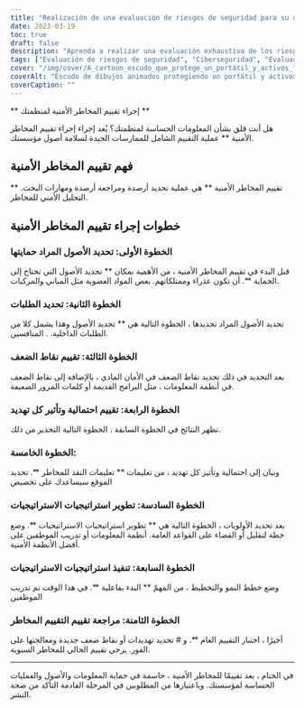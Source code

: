 ```yaml
---
title: "Realización de una evaluación de riesgos de seguridad para su organización"
date: 2023-03-19
toc: true
draft: false
description: "Aprenda a realizar una evaluación exhaustiva de los riesgos de seguridad para proteger la información y los activos sensibles de su organización."
tags: ["Evaluación de riesgos de seguridad", "Ciberseguridad", "Evaluación de vulnerabilidades", "Identificación de amenazas", "Gestión de riesgos", "Estrategias de mitigación", "Seguridad física", "Seguridad de la información", "Protección de activos", "Protección de datos", "Priorización de riesgos", "Protocolos de seguridad", "Sistemas informáticos", "Formación de empleados", "Revisión de la evaluación de riesgos", "Amenazas internas", "Amenazas externas", "Amenazas a la seguridad", "Prevención de filtraciones de datos", "Análisis de riesgos"].
cover: "/img/cover/A_cartoon_escudo_que_protege_un_portátil_y_activos_físicos.png"
coverAlt: "Escudo de dibujos animados protegiendo un portátil y activos físicos con una lupa identificando riesgos".
coverCaption: ""
---
```


** إجراء تقييم المخاطر الأمنية لمنظمتك **
 
 هل أنت قلق بشأن المعلومات الحساسة لمنظمتك؟ يُعد إجراء إجراء تقييم المخاطر الأمنية ** عملية التقييم الشامل للممارسات الجيدة لسلامة أصول مؤسستك.
 
 ## فهم تقييم المخاطر الأمنية
 
 ** تقييم المخاطر الأمنية ** هي عملية تحديد أرصدة ومراجعة أرصدة ومهارات البحث. التحليل الأمني للمخاطر.
 
 ## خطوات إجراء تقييم المخاطر الأمنية
 
 ### الخطوة الأولى: تحديد الأصول المراد حمايتها
 
 قبل البدء في تقييم المخاطر الأمنية ، من الأهمية بمكان ** تحديد الأصول التي تحتاج إلى الحماية **. أن تكون عذراء وممتلكاتهم. بعض المواد العضوية مثل المباني والمركبات.
 
 ### الخطوة الثانية: تحديد الطلبات
 
 تحديد الأصول المراد تحديدها ، الخطوة التالية هي ** تحديد الأصول وهذا يشمل كلا من الطلبات الداخلية. . المنافسين.
 
 ### الخطوة الثالثة: تقييم نقاط الضعف
 
 بعد التحديد في ذلك تحديد نقاط الضعف في الأمان المادي ، بالإضافة إلى نقاط الضعف في أنظمة المعلومات ، مثل البرامج القديمة أو كلمات المرور الضعيفة.
 
 ### الخطوة الرابعة: تقييم احتمالية وتأثير كل تهديد
 
 تظهر النتائج في الخطوة السابقة ، الخطوة التالية التحذير من ذلك.
 
 ### الخطوة الخامسة:
 
 وبيان إلى احتمالية وتأثير كل تهديد ، من تعليمات ** تعليمات النقد للمخاطر **. تحديد الموقع سيساعدك على تخصيص
 
 ### الخطوة السادسة: تطوير استراتيجيات الاستراتيجيات
 
 بعد تحديد الأولويات ، الخطوة التالية هي ** تطوير استراتيجيات الاستراتيجيات **. وضع خطة لتقليل أو القضاء على القواعد العامة. أنظمة المعلومات أو تدريب الموظفين على أفضل الأنظمة الأمنية.
 
 ### الخطوة السابعة: تنفيذ استراتيجيات الاستراتيجيات
 
 وضع خطط النمو والتخطيط ، من المهمّ ** البدء بفاعلية **. في هذا الوقت تم تدريب الموظفين
 
 ### الخطوة الثامنة: مراجعة تقييم التقييم المخاطر
 
 أخيرًا ، اختبار التقييم العام **. و # تحديد تهديدات أو نقاط ضعف جديدة ومعالجتها على الفور. يرجي تقييم الحالي للمخاطر السنوية.
 
 ______
 
 في الختام ، يعد تقييمًا للمخاطر الأمنية ، حاسمة في حماية المعلومات والأصول والعمليات الحساسة لمؤسستك. وباعتبارها من المطلوبين في المرحلة القادمة التأكد من صحة النشر.
